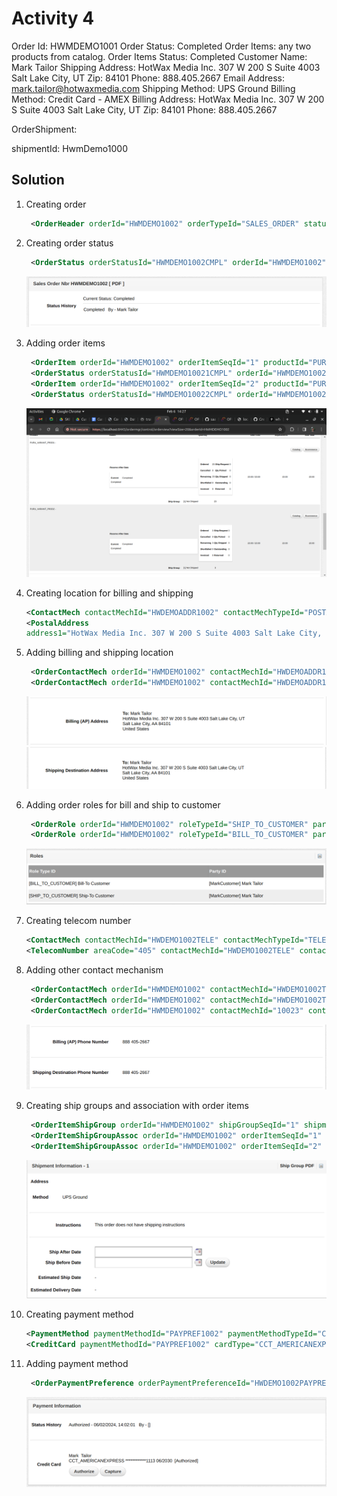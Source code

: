 # Activity 4

Order Id: HWMDEMO1001
Order Status: Completed
Order Items: any two products from catalog.
Order Items Status: Completed
Customer Name: Mark Tailor
Shipping Address:
HotWax Media Inc.
307 W 200 S
Suite 4003
Salt Lake City, UT
Zip: 84101
Phone: 888.405.2667
Email Address: <mark.tailor@hotwaxmedia.com>
Shipping Method: UPS Ground
Billing Method: Credit Card - AMEX
Billing Address:
HotWax Media Inc.
307 W 200 S
Suite 4003
Salt Lake City, UT
Zip: 84101
Phone: 888.405.2667

OrderShipment:

shipmentId: HwmDemo1000

## Solution

1. Creating order

   ```xml
    <OrderHeader orderId="HWMDEMO1002" orderTypeId="SALES_ORDER" statusId="ORDER_COMPLETED" createdBy="mark-tailor" orderDate="2024-02-03 00:00:00.0" entryDate="2024-02-04 00:00:00.0" />
   ```

2. Creating order status

   ```xml
    <OrderStatus orderStatusId="HWMDEMO1002CMPL" orderId="HWMDEMO1002" statusId="ORDER_COMPLETED" statusUserLogin="mark-tailor" />
   ```

    ![alt text](<../images/Screenshot from 2024-02-06 14-25-49.png>)

3. Adding order items

   ```xml
    <OrderItem orderId="HWMDEMO1002" orderItemSeqId="1" productId="PURU_VARIANT_PROD1" statusId="ITEM_COMPLETED" quantity="23"/>
    <OrderStatus orderStatusId="HWMDEMO10021CMPL" orderId="HWMDEMO1002" orderItemSeqId="1" statusId="ITEM_COMPLETED" />
    <OrderItem orderId="HWMDEMO1002" orderItemSeqId="2" productId="PURU_VARIANT_PROD2" statusId="ITEM_COMPLETED" quantity="3"/>
    <OrderStatus orderStatusId="HWMDEMO10022CMPL" orderId="HWMDEMO1002" orderItemSeqId="2" statusId="ITEM_COMPLETED" />
   ```

    ![alt text](<../images/Screenshot from 2024-02-06 14-27-34.png>)

4. Creating location for billing and shipping

    ```xml
    <ContactMech contactMechId="HWDEMOADDR1002" contactMechTypeId="POSTAL_ADDRESS" />
    <PostalAddress 
    address1="HotWax Media Inc. 307 W 200 S Suite 4003 Salt Lake City, UT" city="Salt Lake City" contactMechId="HWDEMOADDR1002" countryGeoId="USA" postalCode="84101" stateProvinceGeoId="AA" toName="Mark Tailor"/>
    ```

5. Adding billing and shipping location

   ```xml
    <OrderContactMech orderId="HWMDEMO1002" contactMechId="HWDEMOADDR1002" contactMechPurposeTypeId="BILLING_LOCATION"/>
    <OrderContactMech orderId="HWMDEMO1002" contactMechId="HWDEMOADDR1002" contactMechPurposeTypeId="SHIPPING_LOCATION"/>
   ```

   ![alt text](<../images/Screenshot from 2024-02-06 15-02-45.png>)
   ![alt text](<../images/Screenshot from 2024-02-06 15-02-56.png>)

6. Adding order roles for bill and ship to customer

   ```xml
    <OrderRole orderId="HWMDEMO1002" roleTypeId="SHIP_TO_CUSTOMER" partyId="MarkCustomer"/>
    <OrderRole orderId="HWMDEMO1002" roleTypeId="BILL_TO_CUSTOMER" partyId="MarkCustomer"/>
   ```

   ![alt text](<../images/Screenshot from 2024-02-06 15-03-03.png>)

7. Creating telecom number

   ```xml
   <ContactMech contactMechId="HWDEMO1002TELE" contactMechTypeId="TELECOM_NUMBER" />
   <TelecomNumber areaCode="405" contactMechId="HWDEMO1002TELE" contactNumber="2667" countryCode="888" />
   ```

7. Adding other contact mechanism

   ```xml
    <OrderContactMech orderId="HWMDEMO1002" contactMechId="HWDEMO1002TELE" contactMechPurposeTypeId="PHONE_BILLING"/>
    <OrderContactMech orderId="HWMDEMO1002" contactMechId="HWDEMO1002TELE" contactMechPurposeTypeId="PHONE_SHIPPING"/>
    <OrderContactMech orderId="HWMDEMO1002" contactMechId="10023" contactMechPurposeTypeId="PRIMARY_EMAIL"/>
   ```

   ![alt text](<../images/Screenshot from 2024-02-06 15-04-06.png>)

8. Creating ship groups and association with order items

   ```xml
    <OrderItemShipGroup orderId="HWMDEMO1002" shipGroupSeqId="1" shipmentMethodTypeId="GROUND" carrierPartyId="UPS" />
    <OrderItemShipGroupAssoc orderId="HWMDEMO1002" orderItemSeqId="1" shipGroupSeqId="1" quantity="23"/>
    <OrderItemShipGroupAssoc orderId="HWMDEMO1002" orderItemSeqId="2" shipGroupSeqId="1" quantity="3"/>
   ```

   ![alt text](<../images/Screenshot from 2024-02-06 15-05-25.png>)

10. Creating payment method

    ```xml
    <PaymentMethod paymentMethodId="PAYPREF1002" paymentMethodTypeId="CREDIT_CARD" partyId="MarkCustomer" />
    <CreditCard paymentMethodId="PAYPREF1002" cardType="CCT_AMERICANEXPRESS" cardNumber="4111111111111113" firstNameOnCard="Mark" lastNameOnCard="Tailor" expireDate="06/2030" />
    ```

9. Adding payment method

   ```xml
    <OrderPaymentPreference orderPaymentPreferenceId="HWDEMO1002PAYPREF" orderId="HWMDEMO1002" paymentMethodTypeId="CREDIT_CARD" paymentMethodId="PAYPREF1002" statusId="PAYMENT_AUTHORIZED" />
   ```

    ![alt text](<../images/Screenshot from 2024-02-06 15-06-40.png>)
